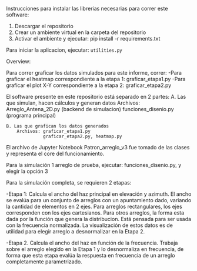 Instrucciones para instalar las librerias necesarias para correr este software:

1. Descargar el repositorio
2. Crear un ambiente virtual en la carpeta del repositorio
3. Activar el ambiente y ejecutar:
    pip install -r requirements.txt

Para iniciar la aplicacion, ejecutar:
    `utilities.py`



Overview:

Para correr graficar los datos simulados para este informe, correr:
    -Para graficar el heatmap correspondiente a la etapa 1: graficar_etapa1.py
    -Para graficar el plot X-Y correspondiente a la etapa 2: graficar_etapa2.py


El software presente en este repositorio está separado en 2 partes:
    A. Las que simulan, hacen cálculos y generan datos
        Archivos: Arreglo_Antena_2D.py (backend de simulacion)
                  funciones_disenio.py (programa principal)
    
    B. Las que grafican los datos generados
        Archivos: graficar_etapa1.py
                  graficar_etapa2.py, heatmap.py

El archivo de Jupyter Notebook Patron_arreglo_v3 fue tomado de las clases
y representa el core del funcionamiento.

Para la simulación 1 arreglo de prueba, ejecutar:
    funciones_disenio.py,
y elegir la opción 3

Para la simulación completa, se requieren 2 etapas:

-Etapa 1: Calcula el ancho del haz principal en elevación y azimuth. El ancho se evalúa para un conjunto de arreglos con un apuntamiento dado, variando la cantidad de elementos
en 2 ejes. Para arreglos rectangulares, los ejes corresponden con los ejes cartesianos. 
Para otros arreglos, la forma esta dada por la función que genera la distribucion. Está 
pensada para ser usada con la frecuencia normalizada. La visualización de estos datos es de utilidad para elegir arreglo a desnormalizar en la Etapa 2.

-Etapa 2. Calcula el ancho del haz en función de la frecuencia. Trabaja sobre el arreglo elegido en la Etapa 1 y lo desnormaliza en frecuencia, de forma que esta etapa evalúa la respuesta en frecuencia de un arreglo completamente parametrizado.



